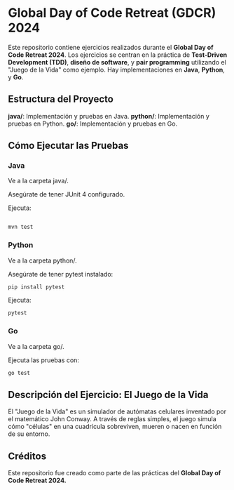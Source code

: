
# **Global Day of Code Retreat (GDCR) 2024**

Este repositorio contiene ejercicios realizados durante el **Global Day of Code Retreat 2024**. Los ejercicios se centran en la práctica de **Test-Driven Development (TDD)**, **diseño de software**, y **pair programming** utilizando el "Juego de la Vida" como ejemplo. Hay implementaciones en **Java**, **Python**, y **Go**.

## **Estructura del Proyecto**
**java/**: Implementación y pruebas en Java.
**python/**: Implementación y pruebas en Python.
**go/**: Implementación y pruebas en Go.

## **Cómo Ejecutar las Pruebas**
### **Java**

Ve a la carpeta java/.

Asegúrate de tener JUnit 4 configurado.

Ejecuta:
```bash

mvn test
```

### **Python**
Ve a la carpeta python/.

Asegúrate de tener pytest instalado:
```bash
pip install pytest
```
Ejecuta:
```bash
pytest
```

### **Go**
Ve a la carpeta go/.

Ejecuta las pruebas con:
```bash
go test
```

## **Descripción del Ejercicio: El Juego de la Vida**
El "Juego de la Vida" es un simulador de autómatas celulares inventado por el matemático John Conway. A través de reglas simples, el juego simula cómo "células" en una cuadrícula sobreviven, mueren o nacen en función de su entorno.

## **Créditos**
Este repositorio fue creado como parte de las prácticas del **Global Day of Code Retreat 2024.**
